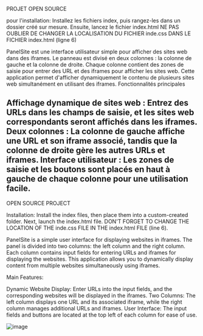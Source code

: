 PROJET OPEN SOURCE

pour l'installation:
Installez les fichiers index, puis rangez-les dans un dossier créé sur mesure. Ensuite, lancez le fichier index.html
NE PAS OUBLIER DE CHANGER LA LOCALISATION DU FICHIER inde.css DANS LE FICHIER index.html (ligne 6)

PanelSite est une interface utilisateur simple pour afficher des sites web dans des iframes. 
Le panneau est divisé en deux colonnes : la colonne de gauche et la colonne de droite. 
Chaque colonne contient des zones de saisie pour entrer des URL et des iframes pour afficher les sites web. 
Cette application permet d'afficher dynamiquement le contenu de plusieurs sites web simultanément en utilisant des iframes.
Fonctionnalités principales

Affichage dynamique de sites web : Entrez des URLs dans les champs de saisie, et les sites web correspondants seront affichés dans les iframes.
Deux colonnes : La colonne de gauche affiche une URL et son iframe associé, tandis que la colonne de droite gère les autres URLs et iframes.
Interface utilisateur : Les zones de saisie et les boutons sont placés en haut à gauche de chaque colonne pour une utilisation facile.
--------------------------------------------------------------------------------------------------------------------------------------------------
OPEN SOURCE PROJECT

Installation:
Install the index files, then place them into a custom-created folder. Next, launch the index.html file.
DON'T FORGET TO CHANGE THE LOCATION OF THE inde.css FILE IN THE index.html FILE (line 6).

PanelSite is a simple user interface for displaying websites in iframes. The panel is divided into two columns: the left column and the right column. Each column contains input fields for entering URLs and iframes for displaying the websites. This application allows you to dynamically display content from multiple websites simultaneously using iframes.

Main Features:

Dynamic Website Display: Enter URLs into the input fields, and the corresponding websites will be displayed in the iframes.
Two Columns: The left column displays one URL and its associated iframe, while the right column manages additional URLs and iframes.
User Interface: The input fields and buttons are located at the top left of each column for ease of use.



![image](https://github.com/user-attachments/assets/984b46cc-0c5d-4abd-ac3a-a6d6590353c9)

